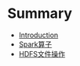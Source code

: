 # Summary

* [Introduction](README.md)
* [Spark算子](chapter1.md)
* [HDFS文件操作](hdfswen_jian_cao_zuo.md)

